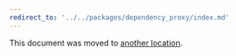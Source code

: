 ```yaml
---
redirect_to: '../../packages/dependency_proxy/index.md'
---
```


This document was moved to [another location](../../packages/dependency_proxy/index.md).

<!-- This redirect file can be deleted after February 1, 2021. -->
<!-- Before deletion, see: https://docs.gitlab.com/ee/development/documentation/#move-or-rename-a-page -->
